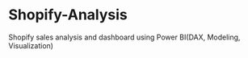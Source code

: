 # Shopify-Analysis
Shopify sales analysis and dashboard using Power BI(DAX, Modeling, Visualization)
